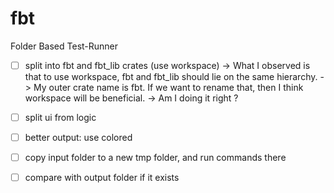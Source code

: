 # fbt
Folder Based Test-Runner

- [ ] split into fbt and fbt_lib crates (use workspace)
-> What I observed is that to use workspace, fbt and fbt_lib should lie on the same hierarchy.
-> My outer crate name is fbt. If we want to rename that, then I think workspace will be beneficial.
-> Am I doing it right ?

- [ ] split ui from logic
- [ ] better output: use colored
- [ ] copy input folder to a new tmp folder, and run commands there
- [ ] compare with output folder if it exists
